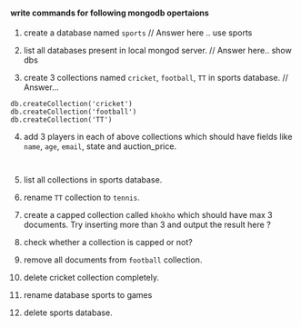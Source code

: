 #### write commands for following mongodb opertaions

1. create a database named `sports`
   // Answer here ..
   use sports

2. list all databases present in local mongod server.
   // Answer here..
   show dbs

3. create 3 collections named `cricket`, `football`, `TT` in sports database.
   // Answer...

```
db.createCollection('cricket')
db.createCollection('football')
db.createCollection('TT')

```

4. add 3 players in each of above collections which should have fields like `name`, `age`, `email`, state and auction_price.

```


```

5. list all collections in sports database.

6. rename `TT` collection to `tennis`.

7. create a capped collection called `khokho` which should have max 3 documents.
   Try inserting more than 3 and output the result here ?

8. check whether a collection is capped or not?

9. remove all documents from `football` collection.

10. delete cricket collection completely.

11. rename database sports to games

12. delete sports database.
